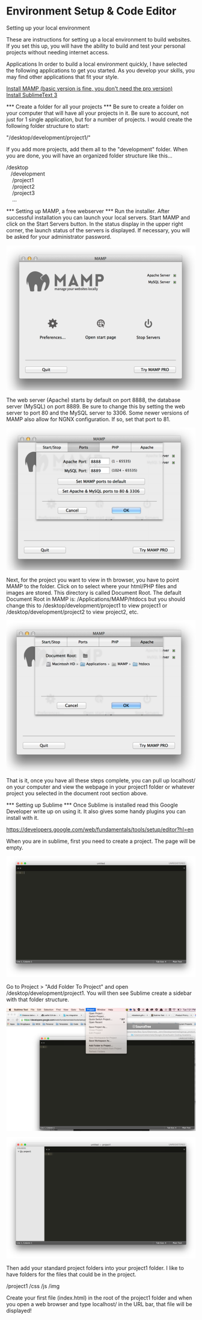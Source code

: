 Environment Setup & Code Editor
===============

Setting up your local environment

These are instructions for setting up a local environment to build websites. If you set this up, you will have the ability to build and test your personal projects without needing internet access. 

Applications
In order to build a local environment quickly, I have selected the following applications to get you started. As you develop your skills, you may find other applications that fit your style. 

<a href='http://www.mamp.info/'>Install MAMP (basic version is fine, you don't need the pro version)</a> <br>
<a href='http://www.sublimetext.com/3'>Install SublimeText 3</a>


*** Create a folder for all your projects ***
Be sure to create a folder on your computer that will have all your projects in it. Be sure to account, not just for 1 single application, but for a number of projects. I would create the following folder structure to start:

"/desktop/development/project1/"

If you add more projects, add them all to the "development" folder. When you are done, you will have an organized folder structure like this...

/desktop<br>
&nbsp;&nbsp;&nbsp;/development<br>
&nbsp;&nbsp;&nbsp;&nbsp;/project1<br>
&nbsp;&nbsp;&nbsp;&nbsp;/project2<br>
&nbsp;&nbsp;&nbsp;&nbsp;/project3<br>
&nbsp;&nbsp;&nbsp;&nbsp;...<br>

*** Setting up MAMP, a free webserver ***
Run the installer. 
After successful installation you can launch your local servers. Start MAMP and click on the Start Servers button. In the status display in the upper right corner, the launch status of the servers is displayed. If necessary, you will be asked for your administrator
password.

![MAMP](/images/mamp-preferences.png) 

The web server (Apache) starts by default on port 8888, the database server (MySQL)
on port 8889. Be sure to change this by setting the web server to port 80 and the MySQL server to 3306. Some newer versions of MAMP also allow for NGNX configuration. If so, set that port to 81.

![HTML](/images/mamp-ports.png) 

Next, for the project you want to view in th browser, you have to point MAMP to the folder.
Click on to select where your html/PHP files and images are stored. This directory is called Document Root. The default Document Root in MAMP is:
/Applications/MAMP/htdocs but you should change this to /desktop/development/project1 to view project1 or /desktop/development/project2 to view project2, etc.

![HTML](/images/mamp-document-root.png)

That is it, once you have all these steps complete, you can pull up localhost/ on your computer and view the webpage in your project1 folder or whatever project you selected in the document root section above. 

*** Setting up Sublime ***
Once Sublime is installed read this Google Developer write up on using it. It also gives some handy plugins you can install with it. 

https://developers.google.com/web/fundamentals/tools/setup/editor?hl=en

When you are in sublime, first you need to create a project. The page will be empty. 

![HTML](/images/sublime-blank.png)

Go to Project > "Add Folder To Project" and open /desktop/development/project1. You will then see Sublime create a sidebar with that folder structure.

![HTML](/images/sublime-add-folder.png)

![HTML](/images/sublime-sidebar.png)



Then add your standard project folders into your project1 folder. I like to have folders for the files that could be in the project. 

/project1
	/css
	/js
	/img

Create your first file (index.html) in the root of the project1 folder and when you open a web browser and type localhost/ in the URL bar, that file will be displayed!



